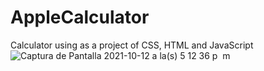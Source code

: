 # AppleCalculator
Calculator using as a project of CSS, HTML and JavaScript 
![Captura de Pantalla 2021-10-12 a la(s) 5 12 36 p  m](https://user-images.githubusercontent.com/72028938/137036039-83de2dcd-5127-4a03-9adc-7d0cc0bf302e.png)
